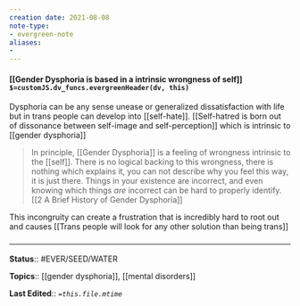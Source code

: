 ```yaml
---
creation date: 2021-08-08
note-type: 
- evergreen-note
aliases:
- 
---
```


#### [[Gender Dysphoria is based in a intrinsic wrongness of self]] `$=customJS.dv_funcs.evergreenHeader(dv, this)`

 Dysphoria can be any sense unease or generalized dissatisfaction with life but in trans people can develop into [[self-hate]]. [[Self-hatred is born out of dissonance between self-image and self-perception]] which is intrinsic to [[gender dysphoria]]
 
 > In principle, [[Gender Dysphoria]] is a feeling of wrongness intrinsic to the [[self]]. There is no logical backing to this wrongness, there is nothing which explains it, you can not describe why you feel this way, it is just there. Things in your existence are incorrect, and even knowing which things _are_ incorrect can be hard to properly identify.
 > [[2 A Brief History of Gender Dysphoria]]

This incongruity can create a frustration that is incredibly hard to root out and causes [[Trans people will look for any other solution than being trans]]

### <hr class="footnote"/>

**Status**:: #EVER/SEED/WATER 

**Topics**::  [[gender dysphoria]], [[mental disorders]]
	
**Last Edited**:: *`=this.file.mtime`*
